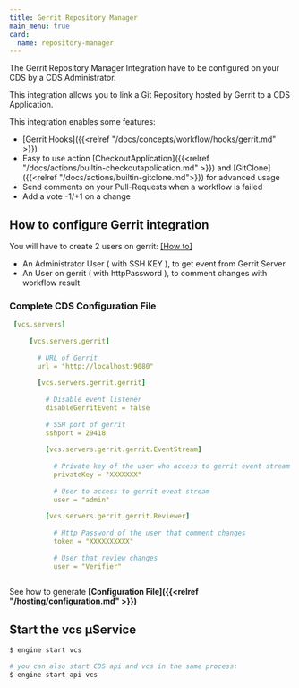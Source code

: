 ```yaml
---
title: Gerrit Repository Manager
main_menu: true
card: 
  name: repository-manager
---
```


The Gerrit Repository Manager Integration have to be configured on your CDS by a CDS Administrator.

This integration allows you to link a Git Repository hosted by Gerrit
to a CDS Application.

This integration enables some features:

 - [Gerrit Hooks]({{<relref "/docs/concepts/workflow/hooks/gerrit.md" >}})
 - Easy to use action [CheckoutApplication]({{<relref "/docs/actions/builtin-checkoutapplication.md" >}}) and [GitClone]({{<relref "/docs/actions/builtin-gitclone.md">}}) for advanced usage
 - Send comments on your Pull-Requests when a workflow is failed
 - Add a vote -1/+1 on a change

## How to configure Gerrit integration

You will have to create 2 users on gerrit: <a href="https://gerrit-review.googlesource.com/Documentation/cmd-create-account.html" target="_blank">[How to]</a>

 - An Administrator User ( with SSH KEY ), to get event from Gerrit Server
 - An User on gerrit ( with httpPassword ), to comment changes with workflow result
 

### Complete CDS Configuration File

```yaml
 [vcs.servers]
 
     [vcs.servers.gerrit]
 
       # URL of Gerrit
       url = "http://localhost:9080"
 
       [vcs.servers.gerrit.gerrit]
 
         # Disable event listener
         disableGerritEvent = false
 
         # SSH port of gerrit
         sshport = 29418
 
         [vcs.servers.gerrit.gerrit.EventStream]
 
           # Private key of the user who access to gerrit event stream
           privateKey = "XXXXXXX"
 
           # User to access to gerrit event stream
           user = "admin"
 
         [vcs.servers.gerrit.gerrit.Reviewer]
 
           # Http Password of the user that comment changes
           token = "XXXXXXXXXX"
 
           # User that review changes
           user = "Verifier"
 

```

See how to generate **[Configuration File]({{<relref "/hosting/configuration.md" >}})**

## Start the vcs µService

```bash
$ engine start vcs

# you can also start CDS api and vcs in the same process:
$ engine start api vcs
```